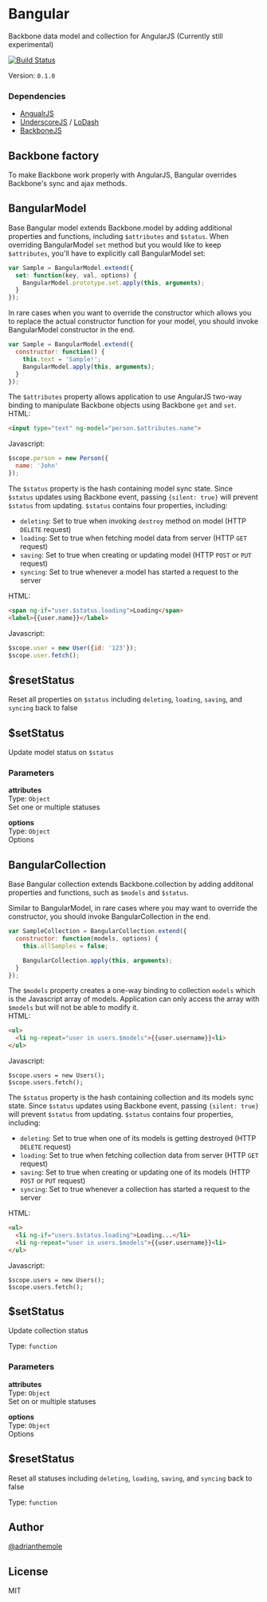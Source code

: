 
Bangular
===
  Backbone data model and collection for AngularJS (Currently still experimental)  
  
  [![Build Status](http://img.shields.io/travis/adrianlee44/bangular.svg?style=flat)](https://travis-ci.org/adrianlee44/bangular)  
  
Version: `0.1.0`  

### Dependencies
  - [AngualrJS](https://angularjs.org)  
  - [UnderscoreJS](http://underscorejs.org) / [LoDash](http://lodash.com)  
  - [BackboneJS](http://backbonejs.org)  


Backbone factory
---

  To make Backbone work properly with AngularJS, Bangular overrides Backbone's sync and ajax methods.  
  

BangularModel
---

  Base Bangular model extends Backbone.model by adding additional properties and functions, including `$attributes` and `$status`. When overriding BangularModel `set` method but you would like to keep `$attributes`, you'll have to explicitly call BangularModel set:  
  ```javascript  
  var Sample = BangularModel.extend({  
    set: function(key, val, options) {  
      BangularModel.prototype.set.apply(this, arguments);  
    }  
  });  
  ```  
  
  In rare cases when you want to override the constructor which allows you to replace the actual constructor function for your model, you should invoke BangularModel constructor in the end.  
  ```javascript  
  var Sample = BangularModel.extend({  
    constructor: function() {  
      this.text = 'Sample!';  
      BangularModel.apply(this, arguments);  
    }  
  });  
  ```  
  
  The `$attributes` property allows application to use AngularJS two-way binding to manipulate Backbone objects using Backbone `get` and `set`.  
  HTML:  
  ```html  
  <input type="text" ng-model="person.$attributes.name">  
  ```  
  
  Javascript:  
  ```javascript  
  $scope.person = new Person({  
    name: 'John'  
  });  
  ```  
  
  The `$status` property is the hash containing model sync state. Since `$status` updates using Backbone event, passing `{silent: true}` will prevent `$status` from updating. `$status` contains four properties, including:  
  - `deleting`: Set to true when invoking `destroy` method on model (HTTP `DELETE` request)  
  - `loading`:  Set to true when fetching model data from server (HTTP `GET` request)  
  - `saving`:   Set to true when creating or updating model (HTTP `POST` or `PUT` request)  
  - `syncing`:  Set to true whenever a model has started a request to the server  
  
  HTML:  
  ```html  
  <span ng-if="user.$status.loading">Loading</span>  
  <label>{{user.name}}</label>  
  ```  
  
  Javascript:  
  ```javascript  
  $scope.user = new User({id: '123'});  
  $scope.user.fetch();  
  ```  
  

$resetStatus
---

  Reset all properties on `$status` including `deleting`, `loading`, `saving`, and `syncing` back to false  
  

$setStatus
---

  Update model status on `$status`  
  
  
### Parameters
**attributes**  
Type: `Object`  
Set one or multiple statuses  
  
**options**  
Type: `Object`  
Options  
  


BangularCollection
---

  Base Bangular collection extends Backbone.collection by adding additonal properties and functions, such as `$models` and `$status`.  
  
  Similar to BangularModel, in rare cases where you may want to override the constructor, you should invoke BangularCollection in the end.  
  ```javascript  
  var SampleCollection = BangularCollection.extend({  
    constructor: function(models, options) {  
      this.allSamples = false;  
  
      BangularCollection.apply(this, arguments);  
    }  
  });  
  ```  
  
  The `$models` property creates a one-way binding to collection `models` which is the Javascript array of models. Application can only access the array with `$models` but will not be able to modify it.  
  HTML:  
  ```html  
  <ul>  
    <li ng-repeat="user in users.$models">{{user.username}}<li>  
  </ul>  
  ```  
  
  Javascript:  
  ```  
  $scope.users = new Users();  
  $scope.users.fetch();  
  ```  
  
  The `$status` property is the hash containing collection and its models sync state. Since `$status` updates using Backbone event, passing `{silent: true}` will prevent `$status` from updating. `$status` contains four properties, including:  
  - `deleting`: Set to true when one of its models is getting destroyed (HTTP `DELETE` request)  
  - `loading`:  Set to true when fetching collection data from server (HTTP `GET` request)  
  - `saving`:   Set to true when creating or updating one of its models (HTTP `POST` or `PUT` request)  
  - `syncing`:  Set to true whenever a collection has started a request to the server  
  
  HTML:  
  ```html  
  <ul>  
    <li ng-if="users.$status.loading">Loading...</li>  
    <li ng-repeat="user in users.$models">{{user.username}}<li>  
  </ul>  
  ```  
  
  Javascript:  
  ```  
  $scope.users = new Users();  
  $scope.users.fetch();  
  ```  
  
  

$setStatus
---

  Update collection status  
  
  
Type: `function`  

### Parameters
**attributes**  
Type: `Object`  
Set on or multiple statuses  
  
**options**  
Type: `Object`  
Options  
  


$resetStatus
---

  Reset all statuses including `deleting`, `loading`, `saving`, and `syncing` back to false  
  
Type: `function`  

## Author
[@adrianthemole](http://twitter.com/adrianthemole)
## License
MIT
